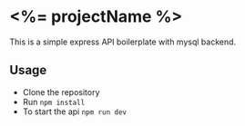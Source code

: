 # <%= projectName %>

This is a simple express API boilerplate with mysql backend.

## Usage

- Clone the repository
- Run `npm install`
- To start the api `npm run dev`
